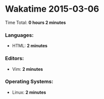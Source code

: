 # Wakatime 2015-03-06

Time Total: **0 hours 2 minutes**

### Languages:
- HTML: **2 minutes** 

### Editors:
- Vim: **2 minutes** 

### Operating Systems:
- Linux: **2 minutes** 

